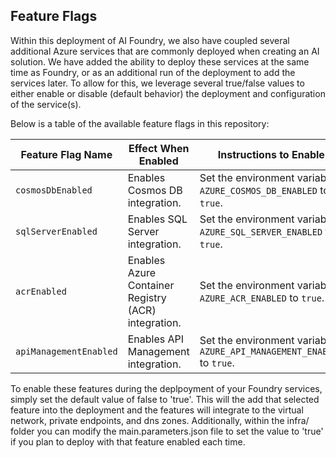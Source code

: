 ## Feature Flags

Within this deployment of AI Foundry, we also have coupled several additional Azure services that are commonly deployed when creating an AI solution. We have added the ability to deploy these services at the same time as Foundry, or as an additional run of the deployment to add the services later. 
To allow for this, we leverage several true/false values to either enable or disable (default behavior) the deployment and configuration of the service(s).

Below is a table of the available feature flags in this repository:

| **Feature Flag Name**       | **Effect When Enabled**                                   | **Instructions to Enable**                                                                 |
|------------------------------|---------------------------------------------------------|-------------------------------------------------------------------------------------------|
| `cosmosDbEnabled`           | Enables Cosmos DB integration.                          | Set the environment variable `AZURE_COSMOS_DB_ENABLED` to `true`.                        |
| `sqlServerEnabled`          | Enables SQL Server integration.                         | Set the environment variable `AZURE_SQL_SERVER_ENABLED` to `true`.                       |
| `acrEnabled`                | Enables Azure Container Registry (ACR) integration.     | Set the environment variable `AZURE_ACR_ENABLED` to `true`.                              |
| `apiManagementEnabled`      | Enables API Management integration.                     | Set the environment variable `AZURE_API_MANAGEMENT_ENABLED` to `true`.                   |

To enable these features during the deplpoyment of your Foundry services, simply set the default value of false to 'true'. This will the add that selected feature into the deployment and the features will integrate to the virtual network, private endpoints, and dns zones. 
Additionally, within the infra/ folder you can modify the main.parameters.json file to set the value to 'true' if you plan to deploy with that feature enabled each time. 
